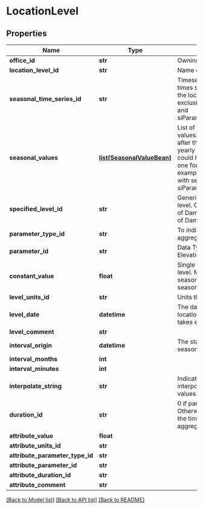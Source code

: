 # LocationLevel

## Properties
Name | Type | Description | Notes
------------ | ------------- | ------------- | -------------
**office_id** | **str** | Owning office of object. | 
**location_level_id** | **str** | Name of the location level | 
**seasonal_time_series_id** | **str** | Timeseries ID (e.g. from the times series catalog) to use as the location level. Mutually exclusive with seasonalValues and siParameterUnitsConstantValue | [optional] 
**seasonal_values** | [**list[SeasonalValueBean]**](SeasonalValueBean.md) | List of Repeating seasonal values. The values repeater after the specified interval. A yearly interval seasonable could have 12 different values, one for each month for example. Mutually exclusive with seasonalTimeSeriesId and siParameterUnitsConstantValue | [optional] 
**specified_level_id** | **str** | Generic name of this location level. Common names are &#x27;Top of Dam&#x27;, &#x27;Streambed&#x27;, &#x27;Bottom of Dam&#x27;. | [optional] 
**parameter_type_id** | **str** | To indicate if single or aggregate value | [optional] 
**parameter_id** | **str** | Data Type such as Stage, Elevation, or others. | [optional] 
**constant_value** | **float** | Single value for this location level. Mutually exclusive with seasonableTimeSeriesId and seasonValues. | [optional] 
**level_units_id** | **str** | Units the provided levels are in | [optional] 
**level_date** | **datetime** | The date/time at which this location level configuration takes effect. | [optional] 
**level_comment** | **str** |  | [optional] 
**interval_origin** | **datetime** | The start point of provided seasonal values | [optional] 
**interval_months** | **int** |  | [optional] 
**interval_minutes** | **int** |  | [optional] 
**interpolate_string** | **str** | Indicating whether or not to interpolate between seasonal values. | [optional] 
**duration_id** | **str** | 0 if parameterTypeId is Inst. Otherwise duration indicating the time window of the aggregate value. | [optional] 
**attribute_value** | **float** |  | [optional] 
**attribute_units_id** | **str** |  | [optional] 
**attribute_parameter_type_id** | **str** |  | [optional] 
**attribute_parameter_id** | **str** |  | [optional] 
**attribute_duration_id** | **str** |  | [optional] 
**attribute_comment** | **str** |  | [optional] 

[[Back to Model list]](../README.md#documentation-for-models) [[Back to API list]](../README.md#documentation-for-api-endpoints) [[Back to README]](../README.md)

